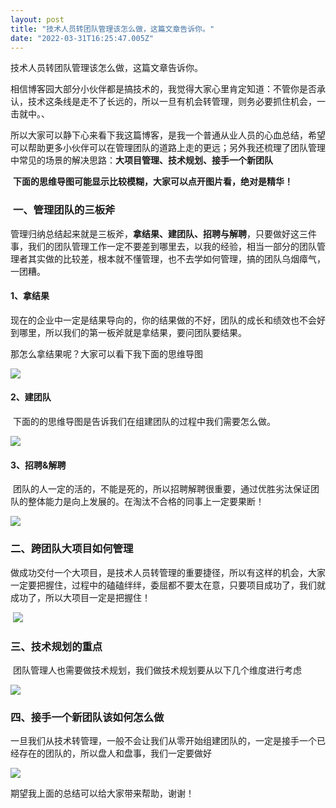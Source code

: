 ```yaml
---
layout: post
title: "技术人员转团队管理该怎么做，这篇文章告诉你。"
date: "2022-03-31T16:25:47.005Z"
---
```

技术人员转团队管理该怎么做，这篇文章告诉你。

相信博客园大部分小伙伴都是搞技术的，我觉得大家心里肯定知道：不管你是否承认，技术这条线是走不了长远的，所以一旦有机会转管理，则务必要抓住机会，一击就中。、

所以大家可以静下心来看下我这篇博客，是我一个普通从业人员的心血总结，希望可以帮助更多小伙伴可以在管理团队的道路上走的更远；另外我还梳理了团队管理中常见的场景的解决思路：**大项目管理、技术规划、接手一个新团队**

 **下面的思维导图可能显示比较模糊，大家可以点开图片看，绝对是精华！**

###  **一、管理团队的三板斧**

管理归纳总结起来就是三板斧，**拿结果、建团队、招聘与解聘**，只要做好这三件事，我们的团队管理工作一定不要差到哪里去，以我的经验，相当一部分的团队管理者其实做的比较差，根本就不懂管理，也不去学如何管理，搞的团队乌烟瘴气，一团糟。

#### **1、拿结果**

现在的企业中一定是结果导向的，你的结果做的不好，团队的成长和绩效也不会好到哪里，所以我们的第一板斧就是拿结果，要问团队要结果。

那怎么拿结果呢？大家可以看下我下面的思维导图

![](https://img2022.cnblogs.com/blog/1101486/202203/1101486-20220331231232884-1732033657.png)

#### **2、建团队**

 下面的的思维导图是告诉我们在组建团队的过程中我们需要怎么做。

![](https://img2022.cnblogs.com/blog/1101486/202203/1101486-20220331231257819-670960466.jpg)

#### **3、招聘&解聘**

 团队的人一定的活的，不能是死的，所以招聘解聘很重要，通过优胜劣汰保证团队的整体能力是向上发展的。在淘汰不合格的同事上一定要果断！

![](https://img2022.cnblogs.com/blog/1101486/202203/1101486-20220331231315046-2095448158.jpg)

### 二、跨团队大项目如何管理

做成功交付一个大项目，是技术人员转管理的重要捷径，所以有这样的机会，大家一定要把握住，过程中的磕磕绊绊，委屈都不要太在意，只要项目成功了，我们就成功了，所以大项目一定是把握住！

 ![](https://img2022.cnblogs.com/blog/1101486/202203/1101486-20220331231331979-1762429334.jpg)

### 三、技术规划的重点

 团队管理人也需要做技术规划，我们做技术规划要从以下几个维度进行考虑

![](https://img2022.cnblogs.com/blog/1101486/202203/1101486-20220331231344539-1925133665.jpg)

### 四、接手一个新团队该如何怎么做

一旦我们从技术转管理，一般不会让我们从零开始组建团队的，一定是接手一个已经存在的团队的，所以盘人和盘事，我们一定要做好

![](https://img2022.cnblogs.com/blog/1101486/202203/1101486-20220331231402350-172961579.jpg)

期望我上面的总结可以给大家带来帮助，谢谢！